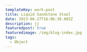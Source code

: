 ```yaml
---
templateKey: work-post
title: Liquid Sandstone Stool
date: 2023-06-27T16:06:38.085Z
description: jj
featuredpost: true
featuredimage: /img/blog-index.jpg
tags:
  - Object
---
```

